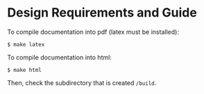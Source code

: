 Design Requirements and Guide
=============================

To compile documentation into pdf (latex must be installed):

```
$ make latex
```

To compile documentation into html:

```
$ make html
```

Then, check the subdirectory that is created ``/build``.


